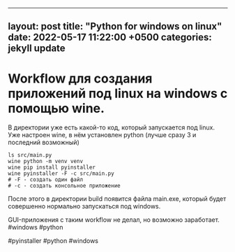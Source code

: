 
---
layout: post
title:  "Python for windows on linux"
date: 2022-05-17 11:22:00 +0500
categories: jekyll update
---

# Workflow для создания приложений под linux на windows с помощью wine.

В директории уже есть какой-то код, который запускается под linux.
Уже настроен wine, в нём установлен python (лучше сразу 3 и последний возможный)

```
ls src/main.py
wine python -m venv venv
wine pip install pyinstaller
wine pyinstaller -F -c src/main.py
# -F - создать один файл
# -c - создать консольное приложение
```

После этого в директории build появится файла main.exe, который будет совершенно нормально запускаться под windows.

GUI-приложения с таким workflow не делал, но возможно заработает.
#windows
#python

<!-- :public: -->

#pyinstaller
#python 
#windows 